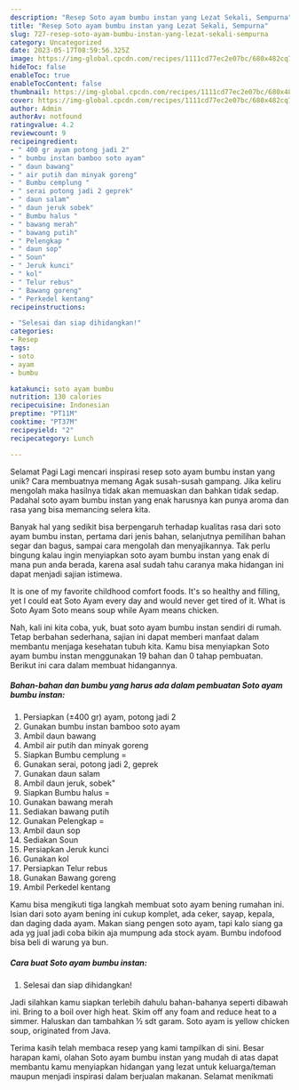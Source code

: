 ```yaml
---
description: "Resep Soto ayam bumbu instan yang Lezat Sekali, Sempurna"
title: "Resep Soto ayam bumbu instan yang Lezat Sekali, Sempurna"
slug: 727-resep-soto-ayam-bumbu-instan-yang-lezat-sekali-sempurna
category: Uncategorized
date: 2023-05-17T08:59:56.325Z
image: https://img-global.cpcdn.com/recipes/1111cd77ec2e07bc/680x482cq70/soto-ayam-bumbu-instan-foto-resep-utama.jpg
hideToc: false
enableToc: true
enableTocContent: false
thumbnail: https://img-global.cpcdn.com/recipes/1111cd77ec2e07bc/680x482cq70/soto-ayam-bumbu-instan-foto-resep-utama.jpg
cover: https://img-global.cpcdn.com/recipes/1111cd77ec2e07bc/680x482cq70/soto-ayam-bumbu-instan-foto-resep-utama.jpg
author: Admin
authorAv: notfound
ratingvalue: 4.2
reviewcount: 9
recipeingredient:
- " 400 gr ayam potong jadi 2"
- " bumbu instan bamboo soto ayam"
- " daun bawang"
- " air putih dan minyak goreng"
- " Bumbu cemplung "
- " serai potong jadi 2 geprek"
- " daun salam"
- " daun jeruk sobek"
- " Bumbu halus "
- " bawang merah"
- " bawang putih"
- " Pelengkap "
- " daun sop"
- " Soun"
- " Jeruk kunci"
- " kol"
- " Telur rebus"
- " Bawang goreng"
- " Perkedel kentang"
recipeinstructions:

- "Selesai dan siap dihidangkan!"
categories:
- Resep
tags:
- soto
- ayam
- bumbu

katakunci: soto ayam bumbu 
nutrition: 130 calories
recipecuisine: Indonesian
preptime: "PT11M"
cooktime: "PT37M"
recipeyield: "2"
recipecategory: Lunch

---
```



Selamat Pagi Lagi mencari inspirasi resep soto ayam bumbu instan yang unik? Cara membuatnya memang Agak susah-susah gampang. Jika keliru mengolah maka hasilnya tidak akan memuaskan dan bahkan tidak sedap. Padahal soto ayam bumbu instan yang enak harusnya kan punya aroma dan rasa yang bisa memancing selera kita.


Banyak hal yang sedikit bisa berpengaruh terhadap kualitas rasa dari soto ayam bumbu instan, pertama dari jenis bahan, selanjutnya pemilihan bahan segar dan bagus, sampai cara mengolah dan menyajikannya. Tak perlu bingung kalau ingin menyiapkan soto ayam bumbu instan yang enak di mana pun anda berada, karena asal sudah tahu caranya maka hidangan ini dapat menjadi sajian istimewa.

It is one of my favorite childhood comfort foods. It&#39;s so healthy and filling, yet I could eat Soto Ayam every day and would never get tired of it. What is Soto Ayam Soto means soup while Ayam means chicken.


Nah, kali ini kita coba, yuk, buat soto ayam bumbu instan sendiri di rumah. Tetap berbahan sederhana, sajian ini dapat memberi manfaat dalam membantu menjaga kesehatan tubuh kita. Kamu bisa menyiapkan Soto ayam bumbu instan menggunakan 19 bahan dan 0 tahap pembuatan. Berikut ini cara dalam membuat hidangannya.

<!--inarticleads1-->

##### Bahan-bahan dan bumbu yang harus ada dalam pembuatan Soto ayam bumbu instan:

1. Persiapkan  (±400 gr) ayam, potong jadi 2
1. Gunakan  bumbu instan bamboo soto ayam
1. Ambil  daun bawang
1. Ambil  air putih dan minyak goreng
1. Siapkan  Bumbu cemplung =
1. Gunakan  serai, potong jadi 2, geprek
1. Gunakan  daun salam
1. Ambil  daun jeruk, sobek&#34;
1. Siapkan  Bumbu halus =
1. Gunakan  bawang merah
1. Sediakan  bawang putih
1. Gunakan  Pelengkap =
1. Ambil  daun sop
1. Sediakan  Soun
1. Persiapkan  Jeruk kunci
1. Gunakan  kol
1. Persiapkan  Telur rebus
1. Gunakan  Bawang goreng
1. Ambil  Perkedel kentang


Kamu bisa mengikuti tiga langkah membuat soto ayam bening rumahan ini. Isian dari soto ayam bening ini cukup komplet, ada ceker, sayap, kepala, dan daging dada ayam. Makan siang pengen soto ayam, tapi kalo siang ga ada yg jual jadi coba bikin aja mumpung ada stock ayam. Bumbu indofood bisa beli di warung ya bun. 

<!--inarticleads2-->

##### Cara buat Soto ayam bumbu instan:


1. Selesai dan siap dihidangkan!

Jadi silahkan kamu siapkan terlebih dahulu bahan-bahanya seperti dibawah ini. Bring to a boil over high heat. Skim off any foam and reduce heat to a simmer. Haluskan dan tambahkan ½ sdt garam. Soto ayam is yellow chicken soup, originated from Java. 

Terima kasih telah membaca resep yang kami tampilkan di sini. Besar harapan kami, olahan Soto ayam bumbu instan yang mudah di atas dapat membantu kamu menyiapkan hidangan yang lezat untuk keluarga/teman maupun menjadi inspirasi dalam berjualan makanan. Selamat menikmati

